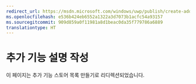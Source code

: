 ```yaml
---
redirect_url: https://msdn.microsoft.com/windows/uwp/publish/create-add-on-store-listings
ms.openlocfilehash: e536b424eb6552a1322a3d7073b1acfc54a93157
ms.sourcegitcommit: 909d859a0f11981a8d1beac0da35f779786a6889
translationtype: HT
---
```

# <a name="create-add-on-descriptions"></a>추가 기능 설명 작성

이 페이지는 추가 기능 스토어 목록 만들기로 리디렉션되었습니다.